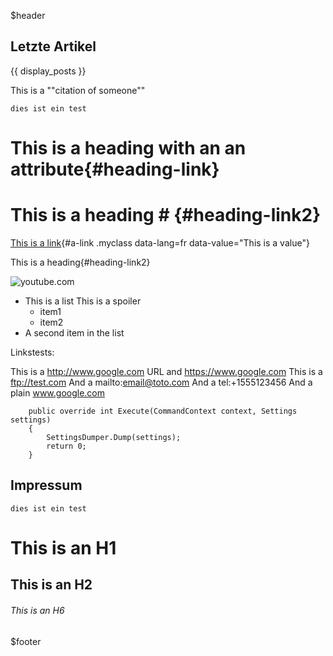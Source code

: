 ﻿$header


Letzte Artikel
-------------
{{ display_posts }}





This is a ""citation of someone""


``` dies ist ein test ```








# This is a heading with an an attribute{#heading-link}

# This is a heading # {#heading-link2}

[This is a link](http://google.com){#a-link .myclass data-lang=fr data-value="This is a value"}

This is a heading{#heading-link2}


![youtube.com](https://www.youtube.com/watch?v=mswPy5bt3TQ)




- This is a list
  This is a spoiler
  - item1
  - item2
- A second item in the list




Linkstests:

This is a http://www.google.com URL and https://www.google.com
This is a ftp://test.com
And a mailto:email@toto.com
And a tel:+1555123456
And a plain www.google.com




```
    public override int Execute(CommandContext context, Settings settings)
    {
        SettingsDumper.Dump(settings);
        return 0;
    }
```







Impressum
-------------

``` dies ist ein test ```

# This is an H1

## This is an H2

###### This is an H6


$footer